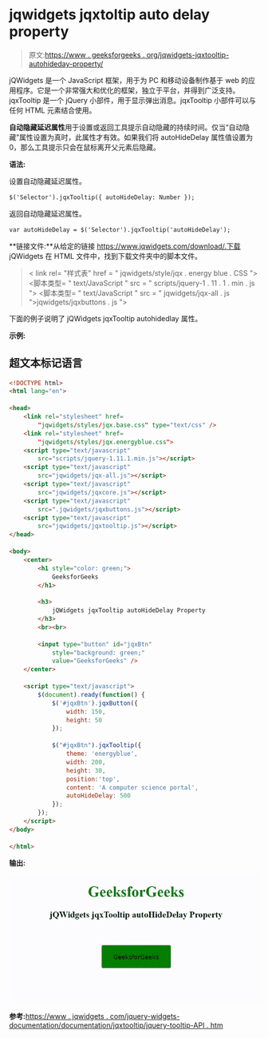 # jqwidgets jqxtoltip auto delay property

> 原文:[https://www . geeksforgeeks . org/jqwidgets-jqxtooltip-autohideday-property/](https://www.geeksforgeeks.org/jqwidgets-jqxtooltip-autohidedelay-property/)

jQWidgets 是一个 JavaScript 框架，用于为 PC 和移动设备制作基于 web 的应用程序。它是一个非常强大和优化的框架，独立于平台，并得到广泛支持。jqxTooltip 是一个 jQuery 小部件，用于显示弹出消息。jqxTooltip 小部件可以与任何 HTML 元素结合使用。

**自动隐藏延迟属性**用于设置或返回工具提示自动隐藏的持续时间。仅当“自动隐藏”属性设置为真时，此属性才有效。如果我们将 autoHideDelay 属性值设置为 0，那么工具提示只会在鼠标离开父元素后隐藏。

**语法:**

设置自动隐藏延迟属性。

```html
$('Selector').jqxTooltip({ autoHideDelay: Number });
```

返回自动隐藏延迟属性。

```html
var autoHideDelay = $('Selector').jqxTooltip('autoHideDelay');
```

**链接文件:**从给定的链接 https://www.jqwidgets.com/download/.下载 jQWidgets 在 HTML 文件中，找到下载文件夹中的脚本文件。

> <link rel="”stylesheet”" href="”jqwidgets/styles/jqx.base.css”" type="”text/css”">
> < link rel= "样式表" href = " jqwidgets/style/jqx . energy blue . CSS ">
> <脚本类型= " text/JavaScript " src = " scripts/jquery-1 . 11 . 1 . min . js "></脚本>
> <脚本类型= " text/JavaScript " src = " jqwidgets/jqx-all . js ">jqwidgets/jqxbuttons . js "></script>
> <script type = " text/JavaScript " src = " jqwidgets/jqxtooltip . js "></script>

下面的例子说明了 jQWidgets jqxTooltip autohidedlay 属性。

**示例:**

## 超文本标记语言

```html
<!DOCTYPE html>
<html lang="en">

<head>
    <link rel="stylesheet" href=
        "jqwidgets/styles/jqx.base.css" type="text/css" />
    <link rel="stylesheet" href=
        "jqwidgets/styles/jqx.energyblue.css">
    <script type="text/javascript" 
        src="scripts/jquery-1.11.1.min.js"></script>
    <script type="text/javascript" 
        src="jqwidgets/jqx-all.js"></script>
    <script type="text/javascript" 
        src="jqwidgets/jqxcore.js"></script>
    <script type="text/javascript" 
        src=".jqwidgets/jqxbuttons.js"></script>
    <script type="text/javascript" 
        src="jqwidgets/jqxtooltip.js"></script>
</head>

<body>
    <center>
        <h1 style="color: green;">
            GeeksforGeeks
        </h1>

        <h3>
            jQWidgets jqxTooltip autoHideDelay Property
        </h3>
        <br><br>

        <input type="button" id="jqxBtn" 
            style="background: green;"
            value="GeeksforGeeks" />
    </center>

    <script type="text/javascript">
        $(document).ready(function() {
            $('#jqxBtn').jqxButton({
                width: 150,
                height: 50
            });

            $("#jqxBtn").jqxTooltip({
                theme: 'energyblue',
                width: 200,
                height: 30,
                position:'top',
                content: 'A computer science portal',
                autoHideDelay: 500
            });
        });
    </script>
</body>

</html>
```

**输出:**

![](img/086fc5bd9e4e891af45963776e79c5e9.png)

**参考:**[https://www . jqwidgets . com/jquery-widgets-documentation/documentation/jqxtooltip/jquery-tooltip-API . htm](https://www.jqwidgets.com/jquery-widgets-documentation/documentation/jqxtooltip/jquery-tooltip-api.htm)